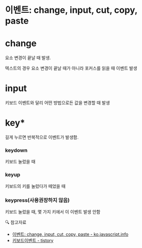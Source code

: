 # 이벤트: change, input, cut, copy, paste

# change

요소 변경이 끝날 때 발생.

텍스트의 경우 요소 변경이 끝날 때가 아니라 포커스를 읽을 때 이벤트 발생

# input

키보드 이벤트와 달리 어떤 방법으로든 값을 변경할 때 발생

# key\*

길게 누르면 반복적으로 이벤트가 발생함.

### keydown

키보드 눌렀을 때

### keyup

키보드의 키를 눌렀다가 떼었을 때

### keypress(사용권장하지 않음)

키보드 눌렀을 때, 몇 가지 키에서 이 이벤트 발생 안함

🔍 참고자료

- [이벤트: change, input, cut, copy, paste - ko.javascript.info](https://ko.javascript.info/events-change-input)
- [키보드이벤트 - tistory](https://hianna.tistory.com/496)
